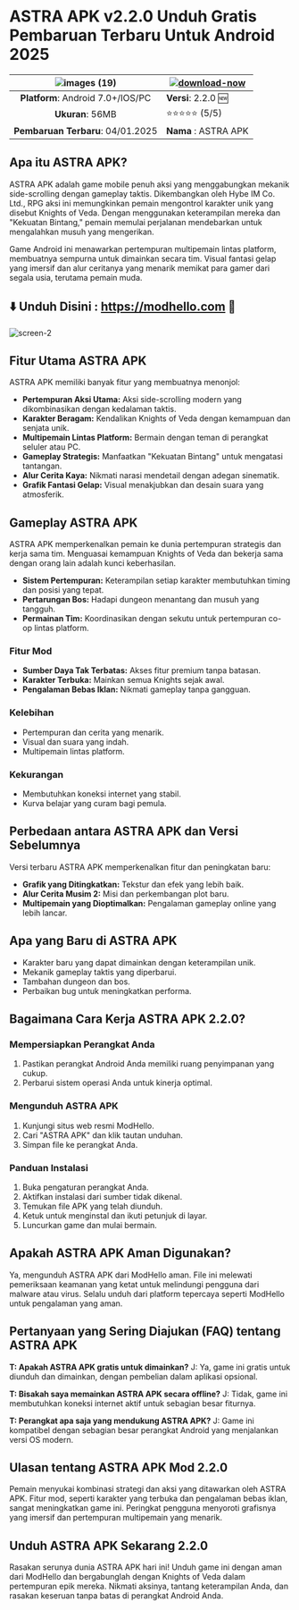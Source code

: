 # ASTRA APK v2.2.0 Unduh Gratis Pembaruan Terbaru Untuk Android 2025 

|![images (19)](https://github.com/user-attachments/assets/b5febf28-82b8-4b62-9af8-922746b9d760)|[![download-now](https://github.com/user-attachments/assets/22657e67-9d2d-46af-a41a-5d365d2ddc1f)](https://modhello.com)  |
|:-------------------------------------------------:|-----------------------|
| **Platform**: Android 7.0+/IOS/PC                      | **Versi**: 2.2.0 🆕    |
| **Ukuran**:  56MB                               | ⭐️⭐️⭐️⭐️⭐️ (5/5) |
| **Pembaruan Terbaru**: 04/01.2025                     | **Nama** : ASTRA APK |


## Apa itu ASTRA APK?
ASTRA APK adalah game mobile penuh aksi yang menggabungkan mekanik side-scrolling dengan gameplay taktis. Dikembangkan oleh Hybe IM Co. Ltd., RPG aksi ini memungkinkan pemain mengontrol karakter unik yang disebut Knights of Veda. Dengan menggunakan keterampilan mereka dan "Kekuatan Bintang," pemain memulai perjalanan mendebarkan untuk mengalahkan musuh yang mengerikan.

Game Android ini menawarkan pertempuran multipemain lintas platform, membuatnya sempurna untuk dimainkan secara tim. Visual fantasi gelap yang imersif dan alur ceritanya yang menarik memikat para gamer dari segala usia, terutama pemain muda.

## ⬇️ Unduh Disini : https://modhello.com  📲
![screen-2](https://github.com/user-attachments/assets/f3b79311-5b71-4c87-a272-73332d03d40c)


## Fitur Utama ASTRA APK
ASTRA APK memiliki banyak fitur yang membuatnya menonjol:

- **Pertempuran Aksi Utama:** Aksi side-scrolling modern yang dikombinasikan dengan kedalaman taktis.
- **Karakter Beragam:** Kendalikan Knights of Veda dengan kemampuan dan senjata unik.
- **Multipemain Lintas Platform:** Bermain dengan teman di perangkat seluler atau PC.
- **Gameplay Strategis:** Manfaatkan "Kekuatan Bintang" untuk mengatasi tantangan.
- **Alur Cerita Kaya:** Nikmati narasi mendetail dengan adegan sinematik.
- **Grafik Fantasi Gelap:** Visual menakjubkan dan desain suara yang atmosferik.

## Gameplay ASTRA APK
ASTRA APK memperkenalkan pemain ke dunia pertempuran strategis dan kerja sama tim. Menguasai kemampuan Knights of Veda dan bekerja sama dengan orang lain adalah kunci keberhasilan.

- **Sistem Pertempuran:** Keterampilan setiap karakter membutuhkan timing dan posisi yang tepat.
- **Pertarungan Bos:** Hadapi dungeon menantang dan musuh yang tangguh.
- **Permainan Tim:** Koordinasikan dengan sekutu untuk pertempuran co-op lintas platform.

### Fitur Mod
- **Sumber Daya Tak Terbatas:** Akses fitur premium tanpa batasan.
- **Karakter Terbuka:** Mainkan semua Knights sejak awal.
- **Pengalaman Bebas Iklan:** Nikmati gameplay tanpa gangguan.

### Kelebihan
- Pertempuran dan cerita yang menarik.
- Visual dan suara yang indah.
- Multipemain lintas platform.

### Kekurangan
- Membutuhkan koneksi internet yang stabil.
- Kurva belajar yang curam bagi pemula.

## Perbedaan antara ASTRA APK dan Versi Sebelumnya
Versi terbaru ASTRA APK memperkenalkan fitur dan peningkatan baru:

- **Grafik yang Ditingkatkan:** Tekstur dan efek yang lebih baik.
- **Alur Cerita Musim 2:** Misi dan perkembangan plot baru.
- **Multipemain yang Dioptimalkan:** Pengalaman gameplay online yang lebih lancar.

## Apa yang Baru di ASTRA APK
- Karakter baru yang dapat dimainkan dengan keterampilan unik.
- Mekanik gameplay taktis yang diperbarui.
- Tambahan dungeon dan bos.
- Perbaikan bug untuk meningkatkan performa.

## Bagaimana Cara Kerja ASTRA APK 2.2.0?
### Mempersiapkan Perangkat Anda
1. Pastikan perangkat Android Anda memiliki ruang penyimpanan yang cukup.
2. Perbarui sistem operasi Anda untuk kinerja optimal.

### Mengunduh ASTRA APK
1. Kunjungi situs web resmi ModHello.
2. Cari "ASTRA APK" dan klik tautan unduhan.
3. Simpan file ke perangkat Anda.

### Panduan Instalasi
1. Buka pengaturan perangkat Anda.
2. Aktifkan instalasi dari sumber tidak dikenal.
3. Temukan file APK yang telah diunduh.
4. Ketuk untuk menginstal dan ikuti petunjuk di layar.
5. Luncurkan game dan mulai bermain.

## Apakah ASTRA APK Aman Digunakan?
Ya, mengunduh ASTRA APK dari ModHello aman. File ini melewati pemeriksaan keamanan yang ketat untuk melindungi pengguna dari malware atau virus. Selalu unduh dari platform tepercaya seperti ModHello untuk pengalaman yang aman.

## Pertanyaan yang Sering Diajukan (FAQ) tentang ASTRA APK
**T: Apakah ASTRA APK gratis untuk dimainkan?**
J: Ya, game ini gratis untuk diunduh dan dimainkan, dengan pembelian dalam aplikasi opsional.

**T: Bisakah saya memainkan ASTRA APK secara offline?**
J: Tidak, game ini membutuhkan koneksi internet aktif untuk sebagian besar fiturnya.

**T: Perangkat apa saja yang mendukung ASTRA APK?**
J: Game ini kompatibel dengan sebagian besar perangkat Android yang menjalankan versi OS modern.

## Ulasan tentang ASTRA APK Mod 2.2.0
Pemain menyukai kombinasi strategi dan aksi yang ditawarkan oleh ASTRA APK. Fitur mod, seperti karakter yang terbuka dan pengalaman bebas iklan, sangat meningkatkan game ini. Peringkat pengguna menyoroti grafisnya yang imersif dan pertempuran multipemain yang menarik.

## Unduh ASTRA APK Sekarang 2.2.0
Rasakan serunya dunia ASTRA APK hari ini! Unduh game ini dengan aman dari ModHello dan bergabunglah dengan Knights of Veda dalam pertempuran epik mereka. Nikmati aksinya, tantang keterampilan Anda, dan rasakan keseruan tanpa batas di perangkat Android Anda.


